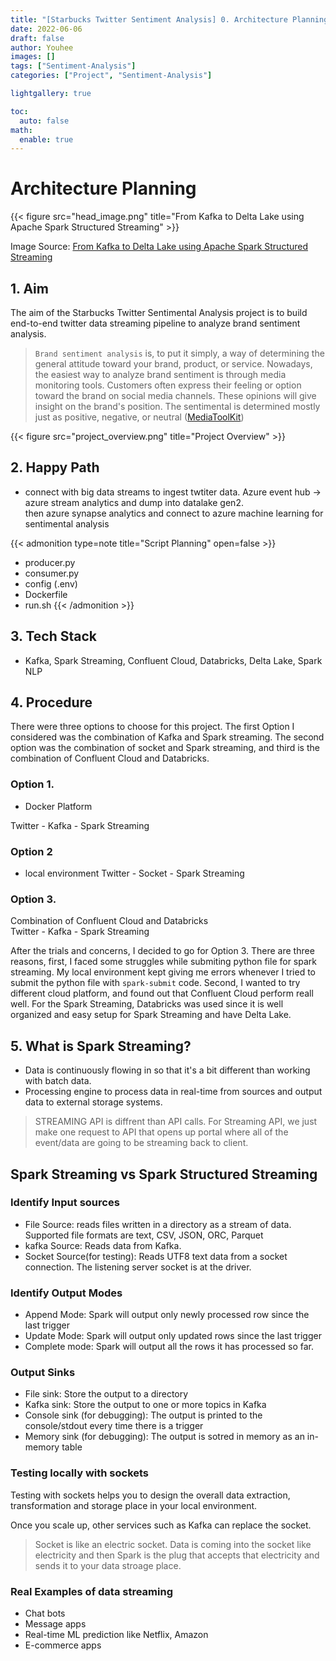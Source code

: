 ```yaml
---
title: "[Starbucks Twitter Sentiment Analysis] 0. Architecture Planning"
date: 2022-06-06
draft: false
author: Youhee
images: []
tags: ["Sentiment-Analysis"]
categories: ["Project", "Sentiment-Analysis"]

lightgallery: true

toc:
  auto: false
math:
  enable: true
---
```


# Architecture Planning


{{< figure src="head_image.png" title="From Kafka to Delta Lake using Apache Spark Structured Streaming" >}}

Image Source: [From Kafka to Delta Lake using Apache Spark Structured Streaming](https://blogit.michelin.io/kafka-to-delta-lake-using-apache-spark-streaming-avro/)

## 1. Aim

The aim of the Starbucks Twitter Sentimental Analysis project is to build end-to-end twitter data streaming pipeline to analyze brand sentiment analysis. 


> `Brand sentiment analysis` is, to put it simply, a way of determining the general attitude toward your brand, product, or service. Nowadays, the easiest way to analyze brand sentiment is through media monitoring tools. Customers often express their feeling or option toward the brand on social media channels. These opinions will give insight on the brand's position. The sentimental is determined mostly just as positive, negative, or neutral ([MediaToolKit](https://www.mediatoolkit.com/blog/brand-sentiment-analysis/#:~:text=Brand%20sentiment%20analysis%20is%2C%20to,is%20through%20media%20monitoring%20tools.))

{{< figure src="project_overview.png" title="Project Overview" >}}


## 2. Happy Path
* connect with big data streams to ingest twtiter data. Azure event hub -> azure stream analytics and dump into datalake gen2.  
then azure synapse analytics and connect to azure machine learning for sentimental analysis 

{{< admonition type=note title="Script Planning" open=false >}}
* producer.py
* consumer.py
* config (.env)
* Dockerfile 
* run.sh
{{< /admonition >}}
## 3. Tech Stack 
* Kafka, Spark Streaming, Confluent Cloud, Databricks, Delta Lake, Spark NLP

## 4. Procedure
There were three options to choose for this project. The first Option I considered was the combination of Kafka and Spark streaming. The second option was the combination of socket and Spark streaming, and third is the combination of Confluent Cloud and Databricks.  

### Option 1. 
- Docker Platform 

Twitter - Kafka - Spark Streaming 


### Option 2 
- local environment
Twitter - Socket - Spark Streaming 

### Option 3.
Combination of Confluent Cloud and Databricks  
Twitter - Kafka - Spark Streaming 
 


After the trials and concerns, I decided to go for Option 3. There are three reasons, first, I faced some struggles while submiting python file for spark streaming. My local environment kept giving me errors whenever I tried to submit the python file with `spark-submit` code. Second, I wanted to try different cloud platform, and found out that Confluent Cloud perform reall well. For the Spark Streaming, Databricks was used since it is well organized and easy setup for Spark Streaming and have Delta Lake. 


## 5. What is Spark Streaming?
- Data is continuously flowing in so that it's a bit different than working with batch data. 
- Processing engine to process data in real-time from sources and output data to external storage systems. 

> STREAMING API is diffrent than API calls. For Streaming API, we just make one request to API that opens up portal where all of the event/data are going to be streaming back to client. 


## Spark Streaming vs Spark Structured Streaming 

### Identify Input sources
* File Source: reads files written in a directory as a stream of data. Supported file formats are text, CSV, JSON, ORC, Parquet
* kafka Source: Reads data from Kafka. 
* Socket Source(for testing): Reads UTF8 text data from a socket connection. The listening server socket is at the driver. 

### Identify Output Modes

* Append Mode: Spark will output only newly processed row since the last trigger
* Update Mode: Spark will output only updated rows since the last trigger
* Complete mode: Spark will output all the rows it has processed so far.  

### Output Sinks
* File sink: Store the output to a directory
* Kafka sink: Store the output to one or more topics in Kafka  
* Console sink (for debugging): The output is printed to the console/stdout every time there is a trigger
* Memory sink (for debugging): The output is sotred in memory as an in-memory table


### Testing locally with sockets

Testing with sockets helps you to design the overall data extraction, transformation and storage place in your local environment. 

Once you scale up, other services such as Kafka can replace the socket. 

> Socket is like an electric socket. Data is coming into the socket like electricity and then Spark is the plug that accepts that electricity and sends it to your data stroage place. 

### Real Examples of data streaming 
* Chat bots
* Message apps 
* Real-time ML prediction like Netflix, Amazon
* E-commerce apps 
